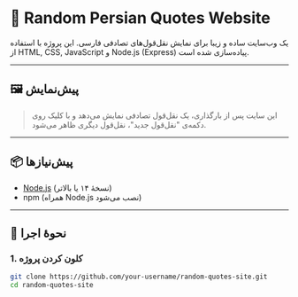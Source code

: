 # 🌟 Random Persian Quotes Website

یک وب‌سایت ساده و زیبا برای نمایش نقل‌قول‌های تصادفی فارسی. این پروژه با استفاده از HTML, CSS, JavaScript و Node.js (Express) پیاده‌سازی شده است.

---

## 🖼️ پیش‌نمایش

> این سایت پس از بارگذاری، یک نقل‌قول تصادفی نمایش می‌دهد و با کلیک روی دکمه‌ی "نقل‌قول جدید"، نقل‌قول دیگری ظاهر می‌شود.

---

## 📦 پیش‌نیازها

- [Node.js](https://nodejs.org) (نسخهٔ ۱۴ یا بالاتر)
- npm (همراه Node.js نصب می‌شود)

---

## 🚀 نحوهٔ اجرا

### 1. کلون کردن پروژه

```bash
git clone https://github.com/your-username/random-quotes-site.git
cd random-quotes-site
